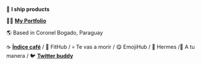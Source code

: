 🌱 **I ship products**

👨‍💻 **[<a href="https://www.leomonzon.vercel.app" target="_blank" rel="noreferrer" >My Portfolio</a>](#)**

 🌎 Based in Coronel Bogado, Paraguay

☕ **[<a href="https://indicecafe.com" target="_blank" rel="noreferrer" >Índice café</a>](#)** / 💪 FitHub / 💀 Te vas a morir / 😋 EmojiHub / 🤖 Hermes /🫶 A tu manera / 🐦 **[<a href="https://twitterbuddy.com" target="_blank" rel="noreferrer" >Twitter buddy</a>](#)** 
